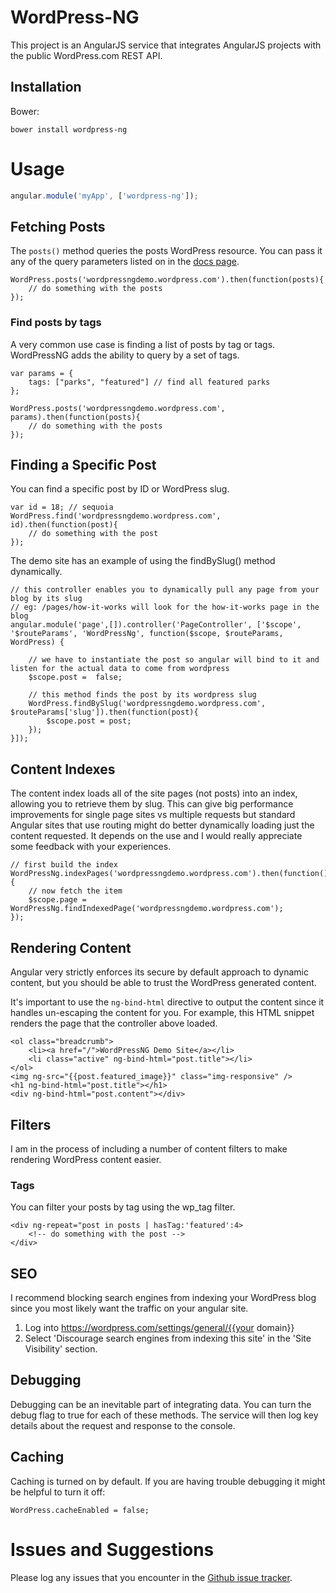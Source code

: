 # WordPress-NG

This project is an AngularJS service that integrates AngularJS projects with the public WordPress.com REST API.

## Installation

Bower:

```shell
bower install wordpress-ng
```

# Usage

```javascript
angular.module('myApp', ['wordpress-ng']);
```

## Fetching Posts

The `posts()` method queries the posts WordPress resource. You can pass it any of the query parameters listed on in the
[docs page](https://developer.wordpress.com/docs/api/1.1/get/sites/%24site/posts/).

    WordPress.posts('wordpressngdemo.wordpress.com').then(function(posts){
        // do something with the posts
    });

### Find posts by tags

A very common use case is finding a list of posts by tag or tags. WordPressNG adds the ability to query by a set of tags.

    var params = {
        tags: ["parks", "featured"] // find all featured parks
    };

    WordPress.posts('wordpressngdemo.wordpress.com', params).then(function(posts){
        // do something with the posts
    });

## Finding a Specific Post

You can find a specific post by ID or WordPress slug.

    var id = 18; // sequoia
    WordPress.find('wordpressngdemo.wordpress.com', id).then(function(post){
        // do something with the post
    });

The demo site has an example of using the findBySlug() method dynamically.

    // this controller enables you to dynamically pull any page from your blog by its slug
    // eg: /pages/how-it-works will look for the how-it-works page in the blog
    angular.module('page',[]).controller('PageController', ['$scope',  '$routeParams', 'WordPressNg', function($scope, $routeParams, WordPress) {

        // we have to instantiate the post so angular will bind to it and listen for the actual data to come from wordpress
        $scope.post =  false;

        // this method finds the post by its wordpress slug
        WordPress.findBySlug('wordpressngdemo.wordpress.com', $routeParams['slug']).then(function(post){
            $scope.post = post;
        });
    }]);

## Content Indexes

The content index loads all of the site pages (not posts) into an index, allowing you to retrieve them by slug.
This can give big performance improvements for single page sites vs multiple requests but standard Angular sites
that use routing might do better dynamically loading just the content requested. It depends on the use and
I would really appreciate some feedback with your experiences.

    // first build the index
    WordPressNg.indexPages('wordpressngdemo.wordpress.com').then(function(){
        // now fetch the item
        $scope.page = WordPressNg.findIndexedPage('wordpressngdemo.wordpress.com');
    });

## Rendering Content

Angular very strictly enforces its secure by default approach to dynamic content, but you should be able to trust the WordPress generated content.

It's important to use the `ng-bind-html` directive to output the content since it handles un-escaping the content for you.
For example, this HTML snippet renders the page that the controller above loaded.

    <ol class="breadcrumb">
        <li><a href="/">WordPressNG Demo Site</a></li>
        <li class="active" ng-bind-html="post.title"></li>
    </ol>
    <img ng-src="{{post.featured_image}}" class="img-responsive" />
    <h1 ng-bind-html="post.title"></h1>
    <div ng-bind-html="post.content"></div>

## Filters

I am in the process of including a number of content filters to make rendering WordPress content easier.

### Tags

You can filter your posts by tag using the wp_tag filter.

    <div ng-repeat="post in posts | hasTag:'featured':4>
        <!-- do something with the post -->
    </div>

## SEO

I recommend blocking search engines from indexing your WordPress blog since you most likely want the traffic on your angular site.

1. Log into https://wordpress.com/settings/general/{{your domain}}
2. Select 'Discourage search engines from indexing this site' in the 'Site Visibility' section.


## Debugging

Debugging can be an inevitable part of integrating data. You can turn the debug flag to true for each of these methods.
The service will then log key details about the request and response to the console.

## Caching

Caching is turned on by default. If you are having trouble debugging it might be helpful to turn it off:

    WordPress.cacheEnabled = false;

# Issues and Suggestions

Please log any issues that you encounter in the [Github issue tracker](https://github.com/forrestLyman/wordpress-ng/issues).

